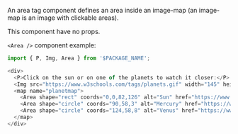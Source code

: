 An area tag component defines an area inside an image-map (an image-map is an image with clickable areas).

This component have no props.

`<Area />` component example:

```js
import { P, Img, Area } from '$PACKAGE_NAME';

<div>
  <P>Click on the sun or on one of the planets to watch it closer:</P>
  <Img src="https://www.w3schools.com/tags/planets.gif" width="145" height="126" alt="Planets" useMap="#planetmap" />
  <map name="planetmap">
    <Area shape="rect" coords="0,0,82,126" alt="Sun" href="https://www.w3schools.com/tags/sun.htm" />
    <Area shape="circle" coords="90,58,3" alt="Mercury" href="https://www.w3schools.com/tags/mercur.htm" />
    <Area shape="circle" coords="124,58,8" alt="Venus" href="https://www.w3schools.com/tags/venus.htm" />
  </map>
</div>
```
